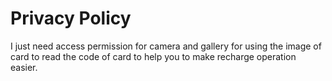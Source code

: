 # Privacy Policy

I just need access permission for camera and gallery for using the image of card to read the code of card to help you to make recharge operation easier.
